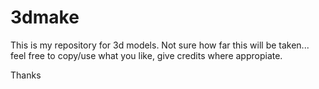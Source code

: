 3dmake
======

This is my repository for 3d models. Not sure how far this will be taken... feel free to copy/use what you like, give credits where appropiate.


Thanks
